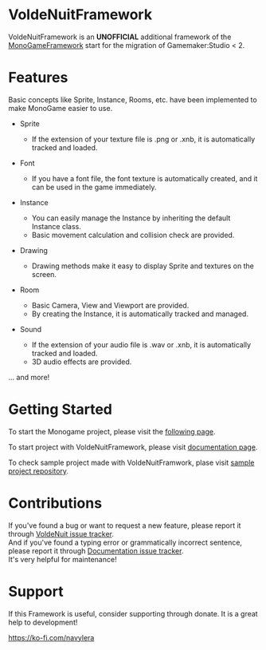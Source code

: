 <!-- README for NuGet -->
# VoldeNuitFramework

VoldeNuitFramework is an **UNOFFICIAL** additional framework of the
 [MonoGameFramework](https://monogame.net/)
 start for the migration of Gamemaker:Studio < 2.  

# Features

Basic concepts like Sprite, Instance, Rooms, etc. have been implemented to make MonoGame easier to use.

- Sprite
    - If the extension of your texture file is .png or .xnb, it is automatically tracked and loaded.

- Font
    - If you have a font file, the font texture is automatically created, and it can be used in the game immediately.

- Instance
    - You can easily manage the Instance by inheriting the default Instance class.
    - Basic movement calculation and collision check are provided.

- Drawing
    - Drawing methods make it easy to display Sprite and textures on the screen.

- Room
    - Basic Camera, View and Viewport are provided.
    - By creating the Instance, it is automatically tracked and managed.

- Sound
    - If the extension of your audio file is .wav or .xnb, it is automatically tracked and loaded.
    - 3D audio effects are provided.

... and more!

# Getting Started
    
To start the Monogame project, please visit the
 [following page](https://docs.monogame.net/articles/getting_started/index.html).

To start project with VoldeNuitFramework, please visit [documentation page](https://navylera.github.io/VoldeNuitDocumentation).

To check sample project made with VoldeNuitFramwork, plase visit [sample project repository](https://github.com/Navylera/VoldeNuitSampleProject).

# Contributions
If you've found a bug or want to request a new feature, please report it through [VoldeNuit issue tracker](https://github.com/Navylera/VoldeNuit/issues).\
And if you've found a typing error or grammatically incorrect sentence, please report it through [Documentation issue tracker](https://github.com/Navylera/VoldeNuitDocumentation/issues).\
It's very helpful for maintenance!

# Support
If this Framework is useful, consider supporting through donate. It is a great help to development!

<https://ko-fi.com/navylera>